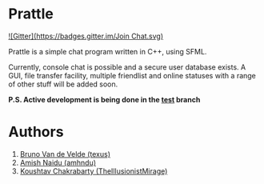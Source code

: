 Prattle
===========
[![Gitter](https://badges.gitter.im/Join Chat.svg)](https://gitter.im/TheIllusionistMirage/Prattle?utm_source=badge&utm_medium=badge&utm_campaign=pr-badge&utm_content=badge)

Prattle is a simple chat program written in C++, using SFML.

Currently, console chat is possible and a secure user database exists. A GUI, file transfer facility, multiple friendlist and online statuses with a range of other stuff will be added soon.

**P.S. Active development is being done in the [test][4] branch**


Authors
=======

1. [Bruno Van de Velde (texus)][1]
2. [Amish Naidu (amhndu)][2]
3. [Koushtav Chakrabarty (TheIllusionistMirage)][3]

[1]: https://github.com/texus "Bruno Van de Velde (texus)"
[2]: https://github.com/amhndu "Amish Naidu (amhndu)"
[3]: https://github.com/TheIllusionistMirage "Koushtav Chakrabarty (TheIllusionistMirage)"
[4]: https://github.com/TheIllusionistMirage/Prattle/tree/test "test"
